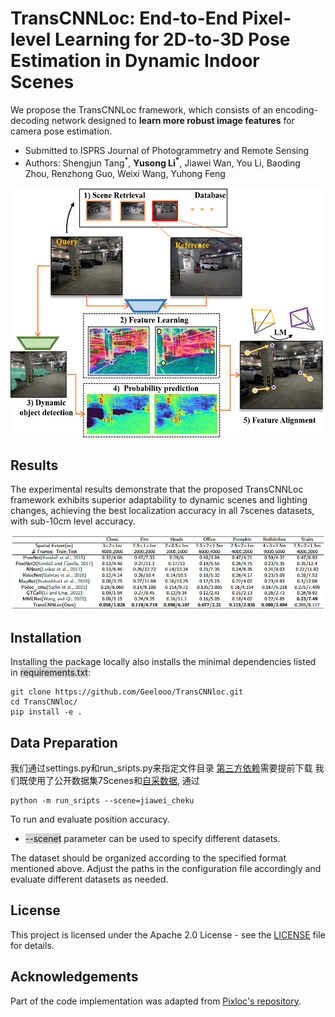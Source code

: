 # TransCNNLoc: End-to-End Pixel-level Learning for 2D-to-3D Pose Estimation in Dynamic Indoor Scenes

We propose the TransCNNLoc framework, which consists of an encoding-decoding network designed to **learn more robust image features** for camera pose estimation. 

- Submitted to ISPRS Journal of Photogrammetry and Remote Sensing
- Authors: Shengjun Tang<sup>*</sup>, **Yusong Li<sup>\*</sup>**, Jiawei Wan, You Li, Baoding Zhou, Renzhong Guo, Weixi Wang, Yuhong Feng

<p align="center">
  <img src="framework.png" width="600" height="400">
</p>

## Results
The experimental results demonstrate that the proposed TransCNNLoc framework exhibits superior adaptability to dynamic scenes and lighting changes, achieving the
best localization accuracy in all 7scenes datasets, with sub-10cm level accuracy.
<p align="center">
  <img src="table.jpg" >
</p>

## Installation
Installing the package locally also installs the minimal dependencies listed in <span style="background-color: lightgray">requirements.txt</span>:
```
git clone https://github.com/Geelooo/TransCNNloc.git
cd TransCNNloc/
pip install -e .
```


## Data Preparation

我们通过settings.py和run_sripts.py来指定文件目录
[第三方依赖](https://drive.google.com/file/d/1pN3UVUmFwVBbtjbwc4bbUJ2hMVSH15ku/view?usp=sharing)需要提前下载
我们既使用了公开数据集7Scenes和[自采数据](https://drive.google.com/file/d/1HrsrM5lpSFMHiy1KnnGmgiGAGnl3XxOH/view?usp=sharing),
通过
```
python -m run_sripts --scene=jiawei_cheku
```
To run and evaluate position accuracy.
- <span style="background-color: lightgray">--scenet</span> parameter can be used to specify different datasets. 

The dataset should be organized according to the specified format mentioned above. Adjust the paths in the configuration file accordingly and evaluate different datasets as needed.

## License

This project is licensed under the Apache 2.0 License - see the [LICENSE](LICENSE) file for details.


## Acknowledgements

Part of the code implementation was adapted from [Pixloc's repository](https://github.com/cvg/pixloc).

<!-- Please consider citing our work if you use any of the ideas presented the paper or code from this repo:

```
@misc{du2023asymformer,
      title={AsymFormer: Asymmetrical Cross-Modal Representation Learning for Mobile Platform Real-Time RGB-D Semantic Segmentation}, 
      author={Siqi Du and Weixi Wang and Renzhong Guo and Shengjun Tang},
      year={2023},
      eprint={2309.14065},
      archivePrefix={arXiv},
      primaryClass={cs.CV}
}
``` -->